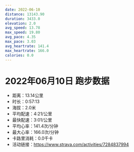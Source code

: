 ```yaml
---
date: 2022-06-10
distance: 13143.90
duration: 3433.0
elevation: 2.0
avg_speed: 13.78
max_speed: 19.80
avg_pace: 4.35
max_pace: 3.03
avg_heartrate: 141.4
max_heartrate: 166.0
calories: 0.0
---
```


# 2022年06月10日 跑步数据

- 距离：13.14公里
- 时长：0:57:13
- 海拔：2.0米
- 平均配速：4:21/公里
- 最快配速：3:01/公里
- 平均心率：141.4次/分钟
- 最大心率：166.0次/分钟
- 卡路里消耗：0.0千卡
- 活动链接：https://www.strava.com/activities/7284837994
